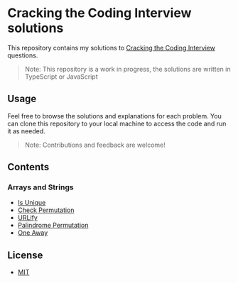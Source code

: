 # Cracking the Coding Interview solutions

This repository contains my solutions to [Cracking the Coding Interview](https://www.crackingthecodinginterview.com/) questions.

> Note: This repository is a work in progress, the solutions are written in TypeScript or JavaScript

## Usage

Feel free to browse the solutions and explanations for each problem. You can clone this repository to your local machine to access the code and run it as needed.

> Note: Contributions and feedback are welcome!

## Contents

### Arrays and Strings

- [Is Unique](./arrays-and-strings/is-unique.ts)
- [Check Permutation](./arrays-and-strings/check-permutation.ts)
- [URLify](./arrays-and-strings/urlify.ts)
- [Palindrome Permutation](./arrays-and-strings/palindrome-permutation.ts)
- [One Away](./arrays-and-strings/one-away.ts)

## License

- [MIT](LICENSE.md)
